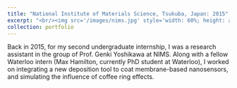 ```yaml
---
title: "National Institute of Materials Science, Tsukuba, Japan: 2015"
excerpt: "<br/><img src='/images/nims.jpg' style='width: 60%; height: auto;'>"
collection: portfolio
---
```


Back in 2015, for my second undergraduate internship, I was a research assistant in the group of Prof. Genki Yoshikawa at NIMS. Along with a fellow Waterloo intern (Max Hamilton, currently PhD student at Waterloo), I worked on integrating a new deposition tool to coat membrane-based nanosensors, and simulating the influence of coffee ring effects.